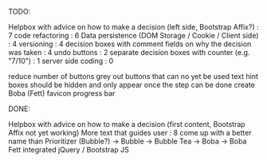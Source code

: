 TODO:

Helpbox with advice on how to make a decision (left side, Bootstrap Affix?) : 7
code refactoring : 6
Data persistence (DOM Storage / Cookie / Client side) : 4
versioning : 4
decision boxes with comment fields on why the decision was taken : 4
undo buttons : 2
separate decision boxes with counter (e.g. "7/10") : 1
server side coding : 0

reduce number of buttons
grey out buttons that can no yet be used
text hint boxes should be hidden and only appear once the step can be done
create Boba (Fett) favicon
progress bar

DONE:

Helpbox with advice on how to make a decision (first content, Bootstrap Affix not yet working)
More text that guides user : 8
come up with a better name than Prioritizer (Bubble?) -> Bubble -> Bubble Tea -> Boba -> Boba Fett
integrated jQuery / Bootstrap JS